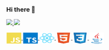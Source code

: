 ### Hi there 👋

<div>
    <a href="https://github.com/linsbruno">
    <img height="180em" src="https://github-readme-stats.vercel.app/api?username=linsbruno&show_icons=true&theme=dracula&include_all_commits=true&count_private=true" />
    <img height="180em" src="https://github-readme-stats.vercel.app/api/top-langs/?username=linsbruno&layout=compact&langs_count=16&theme=dracula" />
</div>

<div style="display:inline_block"><br>
<img align="center" alt="Bruno-JS" height="30" width="40" src="https://raw.githubusercontent.com/devicons/devicon/master/icons/javascript/javascript-plain.svg">
<img align="center" alt="Bruno-TS" height="30" width="40" src="https://raw.githubusercontent.com/devicons/devicon/master/icons/typescript/typescript-plain.svg">
<img align="center" alt="Bruno-react" height="30" width="40" src="https://raw.githubusercontent.com/devicons/devicon/master/icons/react/react-original.svg">
<img align="center" alt="Bruno-HTML" height="30" width="40" src="https://raw.githubusercontent.com/devicons/devicon/master/icons/html5/html5-original.svg">  
  <img align="center" alt="Bruno-css3" height="30" width="40" src="https://raw.githubusercontent.com/devicons/devicon/master/icons/css3/css3-original.svg">
  <img align="center" alt="Bruno-JS" height="30" width="40" src="https://raw.githubusercontent.com/devicons/devicon/master/icons/java/java-original.svg">
</div>
